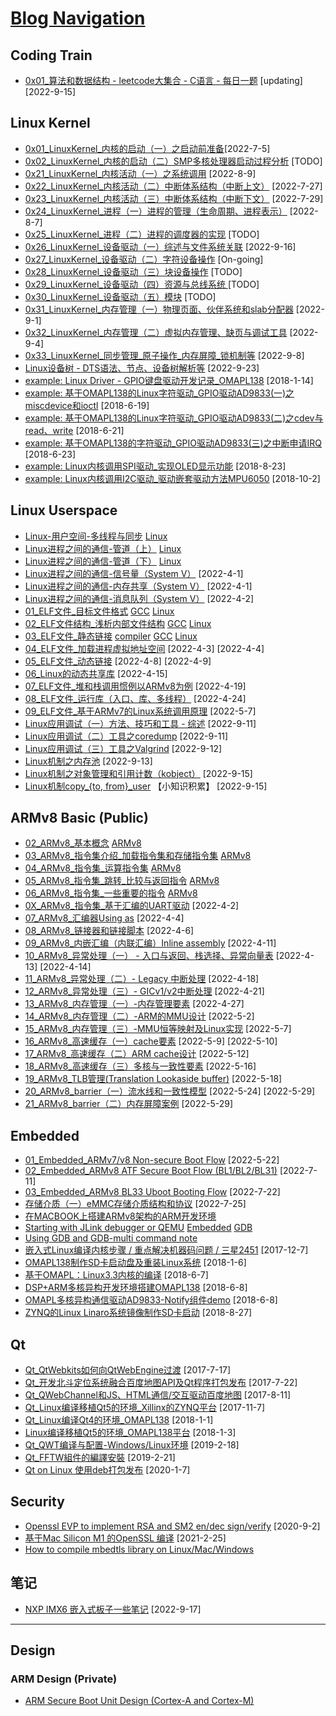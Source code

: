 # [Blog Navigation](https://github.com/carloscn/blog/blob/main/README.md)

## Coding Train
* [0x01_算法和数据结构 - leetcode大集合 - C语言 - 每日一题](https://github.com/carloscn/structstudy) [updating] [2022-9-15]

## Linux Kernel 
* [0x01_LinuxKernel_内核的启动（一）之启动前准备](https://github.com/carloscn/blog/issues/64)[2022-7-5]
* [0x02_LinuxKernel_内核的启动（二）SMP多核处理器启动过程分析](https://github.com/carloscn/blog/issues/66) [TODO]
* [0x21_LinuxKernel_内核活动（一）之系统调用](https://github.com/carloscn/blog/issues/69) [2022-8-9]
* [0x22_LinuxKernel_内核活动（二）中断体系结构（中断上文）](https://github.com/carloscn/blog/issues/68) [2022-7-27]
* [0x23_LinuxKernel_内核活动（三）中断体系结构（中断下文）](https://github.com/carloscn/blog/issues/70) [2022-7-29]
* [0x24_LinuxKernel_进程（一）进程的管理（生命周期、进程表示）](https://github.com/carloscn/blog/issues/8) [2022-8-7]
* [0x25_LinuxKernel_进程（二）进程的调度器的实现](https://github.com/carloscn/blog/issues/71) [TODO]
* [0x26_LinuxKernel_设备驱动（一）综述与文件系统关联](https://github.com/carloscn/blog/issues/72) [2022-9-16]
* [0x27_LinuxKernel_设备驱动（二）字符设备操作](https://github.com/carloscn/blog/issues/73) [On-going]
* [0x28_LinuxKernel_设备驱动（三）块设备操作](https://github.com/carloscn/blog/issues/74) [TODO]
* [0x29_LinuxKernel_设备驱动（四）资源与总线系统 ](https://github.com/carloscn/blog/issues/75) [TODO]
* [0x30_LinuxKernel_设备驱动（五）模块](https://github.com/carloscn/blog/issues/76) [TODO]
* [0x31_LinuxKernel_内存管理（一）物理页面、伙伴系统和slab分配器](https://github.com/carloscn/blog/issues/77) [2022-9-1]
* [0x32_LinuxKernel_内存管理（二）虚拟内存管理、缺页与调试工具](https://github.com/carloscn/blog/issues/78) [2022-9-4]
* [0x33_LinuxKernel_同步管理_原子操作_内存屏障_锁机制等](https://github.com/carloscn/blog/issues/79) [2022-9-8]
* [Linux设备树 - DTS语法、节点、设备树解析等](https://github.com/carloscn/blog/issues/81) [2022-9-23]
* [example: Linux Driver - GPIO键盘驱动开发记录_OMAPL138](https://github.com/carloscn/blog/issues/32) [2018-1-14]
* [example: 基于OMAPL138的Linux字符驱动_GPIO驱动AD9833(一)之miscdevice和ioctl](https://github.com/carloscn/blog/issues/35) [2018-6-19]
* [example: 基于OMAPL138的Linux字符驱动_GPIO驱动AD9833(二)之cdev与read、write](https://github.com/carloscn/blog/issues/36) [2018-6-21]
* [example: 基于OMAPL138的字符驱动_GPIO驱动AD9833(三)之中断申请IRQ](https://github.com/carloscn/blog/issues/37) [2018-6-23]
* [example: Linux内核调用SPI驱动_实现OLED显示功能](https://github.com/carloscn/blog/issues/38) [2018-8-23]
* [example: Linux内核调用I2C驱动_驱动嵌套驱动方法MPU6050](https://github.com/carloscn/blog/issues/40) [2018-10-2]

## Linux Userspace

* [Linux-用户空间-多线程与同步](https://github.com/carloscn/blog/issues/9) [Linux](https://github.com/carloscn/blog/issues?q=is%3Aissue+is%3Aopen+label%3ALinux)
* [Linux进程之间的通信-管道（上）](https://github.com/carloscn/blog/issues/13) [Linux](https://github.com/carloscn/blog/issues?q=is%3Aissue+is%3Aopen+label%3ALinux)
* [Linux进程之间的通信-管道（下）](https://github.com/carloscn/blog/issues/14) [Linux](https://github.com/carloscn/blog/issues?q=is%3Aissue+is%3Aopen+label%3ALinux)
* [Linux进程之间的通信-信号量（System V）](https://github.com/carloscn/blog/issues/15) [2022-4-1]
* [Linux进程之间的通信-内存共享（System V）](https://github.com/carloscn/blog/issues/16) [2022-4-1]
* [Linux进程之间的通信-消息队列（System V）](https://github.com/carloscn/blog/issues/17) [2022-4-2]
* [01_ELF文件_目标文件格式](https://github.com/carloscn/blog/issues/5) [GCC](https://github.com/carloscn/blog/issues?q=is%3Aissue+is%3Aopen+label%3AGCC) [Linux](https://github.com/carloscn/blog/issues?q=is%3Aissue+is%3Aopen+label%3ALinux)
* [02_ELF文件结构_浅析内部文件结构](https://github.com/carloscn/blog/issues/6) [GCC](https://github.com/carloscn/blog/issues?q=is%3Aissue+is%3Aopen+label%3AGCC) [Linux](https://github.com/carloscn/blog/issues?q=is%3Aissue+is%3Aopen+label%3ALinux)
* [03_ELF文件_静态链接](https://github.com/carloscn/blog/issues/11) [compiler](https://github.com/carloscn/blog/issues?q=is%3Aissue+is%3Aopen+label%3Acompiler) [GCC](https://github.com/carloscn/blog/issues?q=is%3Aissue+is%3Aopen+label%3AGCC) [Linux](https://github.com/carloscn/blog/issues?q=is%3Aissue+is%3Aopen+label%3ALinux)
* [04_ELF文件_加载进程虚拟地址空间](https://github.com/carloscn/blog/issues/18) [2022-4-3] [2022-4-4]
* [05_ELF文件_动态链接](https://github.com/carloscn/blog/issues/21) [2022-4-8] [2022-4-9]
* [06_Linux的动态共享库](https://github.com/carloscn/blog/issues/48) [2022-4-15]
* [07_ELF文件_堆和栈调用惯例以ARMv8为例](https://github.com/carloscn/blog/issues/50) [2022-4-19]
* [08_ELF文件_运行库（入口、库、多线程）](https://github.com/carloscn/blog/issues/52) [2022-4-24]
* [09_ELF文件_基于ARMv7的Linux系统调用原理](https://github.com/carloscn/blog/issues/56) [2022-5-7]
* [Linux应用调试（一）方法、技巧和工具 - 综述](https://gist.github.com/carloscn/4037f1ffd881e8eac29e8511e6ca1431) [2022-9-11]
* [Linux应用调试（二）工具之coredump](https://gist.github.com/carloscn/63d65a6aa04d5f66122056af6e268644) [2022-9-11]
* [Linux应用调试（三）工具之Valgrind](https://gist.github.com/carloscn/3a51ee3e014578ecaae5c6ff99ce250a) [2022-9-12]
* [Linux机制之内存池](https://gist.github.com/carloscn/6db41fb72ec3504edb2c0208d9b99d51) [2022-9-13]
* [Linux机制之对象管理和引用计数（kobject）](https://gist.github.com/carloscn/3f0179ecfa599969556e86eb80555266) [2022-9-15]
* [Linux机制copy_{to, from}_user](https://gist.github.com/carloscn/d3386d01e04bd60b7166244b2e3a3c30) 【小知识积累】 [2022-9-15]


## ARMv8 Basic (Public)
* [02_ARMv8_基本概念](https://github.com/carloscn/blog/issues/1) [ARMv8](https://github.com/carloscn/blog/issues?q=is%3Aissue+is%3Aopen+label%3AARMv8)
* [03_ARMv8_指令集介绍_加载指令集和存储指令集](https://github.com/carloscn/blog/issues/2) [ARMv8](https://github.com/carloscn/blog/issues?q=is%3Aissue+is%3Aopen+label%3AARMv8)
* [04_ARMv8_指令集_运算指令集](https://github.com/carloscn/blog/issues/3) [ARMv8](https://github.com/carloscn/blog/issues?q=is%3Aissue+is%3Aopen+label%3AARMv8)
* [05_ARMv8_指令集_跳转_比较与返回指令](https://github.com/carloscn/blog/issues/10) [ARMv8](https://github.com/carloscn/blog/issues?q=is%3Aissue+is%3Aopen+label%3AARMv8)
* [06_ARMv8_指令集_一些重要的指令](https://github.com/carloscn/blog/issues/12) [ARMv8](https://github.com/carloscn/blog/issues?q=is%3Aissue+is%3Aopen+label%3AARMv8)
* [0X_ARMv8_指令集_基于汇编的UART驱动](https://gist.github.com/carloscn/dec6fe9743b9cbbdc58a44e048ab5598) [2022-4-2]
* [07_ARMv8_汇编器Using as](https://github.com/carloscn/blog/issues/19) [2022-4-4]
* [08_ARMv8_链接器和链接脚本](https://github.com/carloscn/blog/issues/20) [2022-4-6]
* [09_ARMv8_内嵌汇编（内联汇编）Inline assembly](https://github.com/carloscn/blog/issues/22) [2022-4-11]
* [10_ARMv8_异常处理（一） - 入口与返回、栈选择、异常向量表](https://github.com/carloscn/blog/issues/47) [2022-4-13] [2022-4-14]
* [11_ARMv8_异常处理（二）- Legacy 中断处理](https://github.com/carloscn/blog/issues/49) [2022-4-18]
* [12_ARMv8_异常处理（三）- GICv1/v2中断处理](https://github.com/carloscn/blog/issues/51) [2022-4-21]
* [13_ARMv8_内存管理（一）-内存管理要素](https://github.com/carloscn/blog/issues/53) [2022-4-27]
* [14_ARMv8_内存管理（二）-ARM的MMU设计](https://github.com/carloscn/blog/issues/54) [2022-5-2]
* [15_ARMv8_内存管理（三）-MMU恒等映射及Linux实现](https://github.com/carloscn/blog/issues/55) [2022-5-7]
* [16_ARMv8_高速缓存（一）cache要素](https://github.com/carloscn/blog/issues/57) [2022-5-9] [2022-5-10]
* [17_ARMv8_高速缓存（二）ARM cache设计](https://github.com/carloscn/blog/issues/58) [2022-5-12]
* [18_ARMv8_高速缓存（三）多核与一致性要素](https://github.com/carloscn/blog/issues/59) [2022-5-16]
* [19_ARMv8_TLB管理(Translation Lookaside buffer)](https://github.com/carloscn/blog/issues/60) [2022-5-18]
* [20_ARMv8_barrier（一）流水线和一致性模型](https://github.com/carloscn/blog/issues/62) [2022-5-24] [2022-5-29]
* [21_ARMv8_barrier（二）内存屏障案例](https://github.com/carloscn/blog/issues/63) [2022-5-29]

## Embedded
* [01_Embedded_ARMv7/v8 Non-secure Boot Flow](https://github.com/carloscn/blog/issues/61) [2022-5-22]
* [02_Embedded_ARMv8 ATF Secure Boot Flow (BL1/BL2/BL31)](https://github.com/carloscn/blog/issues/65) [2022-7-11]
* [03_Embedded_ARMv8 BL33 Uboot Booting Flow](https://github.com/carloscn/blog/issues/67) [2022-7-22]
* [存储介质（一）eMMC存储介质结构和协议](https://gist.github.com/carloscn/d5e0d86b9f6ac2849771c159d86ba1dd) [2022-7-25]
* [在MACBOOK上搭建ARMv8架构的ARM开发环境](https://gist.github.com/carloscn/7774739514033fa7a9b5407f6fb880d8)
* [Starting with JLink debugger or QEMU](https://github.com/carloscn/blog/issues/4) [Embedded](https://github.com/carloscn/blog/issues?q=is%3Aissue+is%3Aopen+label%3AEmbedded) [GDB](https://github.com/carloscn/blog/issues?q=is%3Aissue+is%3Aopen+label%3AGDB)
* [Using GDB and GDB-multi command note](https://gist.github.com/carloscn/f628bb08453cdda3a33de58caa06ba1f)
* [嵌入式Linux编译内核步骤 / 重点解决机器码问题 / 三星2451](https://github.com/carloscn/blog/issues/27) [2017-12-7]
* [OMAPL138制作SD卡启动盘及重装Linux系统](https://github.com/carloscn/blog/issues/30) [2018-1-6]
* [基于OMAPL：Linux3.3内核的编译](https://github.com/carloscn/blog/issues/31) [2018-6-7]
* [DSP+ARM多核异构开发环境搭建OMAPL138](https://github.com/carloscn/blog/issues/33) [2018-6-8]
* [OMAPL多核异构通信驱动AD9833-Notify组件demo](https://github.com/carloscn/blog/issues/34) [2018-6-8]
* [ZYNQ的Linux Linaro系统镜像制作SD卡启动](https://github.com/carloscn/blog/issues/39) [2018-8-27]

## Qt
* [Qt_QtWebkits如何向QtWebEngine过渡](https://github.com/carloscn/blog/issues/23) [2017-7-17]
* [Qt_开发北斗定位系统融合百度地图API及Qt程序打包发布](https://github.com/carloscn/blog/issues/24) [2017-7-22]
* [Qt_QWebChannel和JS、HTML通信/交互驱动百度地图](https://github.com/carloscn/blog/issues/25) [2017-8-11]
* [Qt_Linux编译移植Qt5的环境_Xillinx的ZYNQ平台](https://github.com/carloscn/blog/issues/26) [2017-11-7]
* [Qt_Linux编译Qt4的环境_OMAPL138](https://github.com/carloscn/blog/issues/28) [2018-1-1]
* [Linux编译移植Qt5的环境_OMAPL138平台](https://github.com/carloscn/blog/issues/29) [2018-1-3]
* [Qt_QWT编译与配置-Windows/Linux环境](https://github.com/carloscn/blog/issues/41) [2019-2-18]
* [Qt_FFTW組件的編譯安裝](https://github.com/carloscn/blog/issues/42) [2019-2-21]
* [Qt on Linux 使用deb打包发布](https://github.com/carloscn/blog/issues/43) [2020-1-7]

## Security
* [Openssl EVP to implement RSA and SM2 en/dec sign/verify](https://github.com/carloscn/blog/issues/44) [2020-9-2]
* [基于Mac Silicon M1 的OpenSSL 编译](https://github.com/carloscn/blog/issues/45) [2021-2-25]
* [How to compile mbedtls library on Linux/Mac/Windows](https://github.com/carloscn/blog/issues/46)

## 笔记
* [NXP IMX6 嵌入式板子一些笔记](https://gist.github.com/carloscn/a533af3bc5d769fc07a2c301a61f5802) [2022-9-17]
-----------

## Design
### ARM Design (Private)
* [ARM Secure Boot Unit Design (Cortex-A and Cortex-M)](https://github.com/carloscn/design/issues/1)
